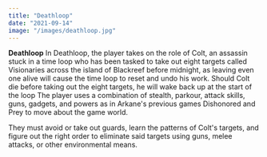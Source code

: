 ```yaml
---
title: "Deathloop"
date: "2021-09-14"
image: "/images/deathloop.jpg"
---
```


**Deathloop** In Deathloop, the player takes on the role of Colt, an assassin stuck in a time loop who has been tasked to take out eight targets called Visionaries across the island of Blackreef before midnight, as leaving even one alive will cause the time loop to reset and undo his work. Should Colt die before taking out the eight targets, he will wake back up at the start of the loop The player uses a combination of stealth, parkour, attack skills, guns, gadgets, and powers as in Arkane's previous games Dishonored and Prey to move about the game world.

They must avoid or take out guards, learn the patterns of Colt's targets, and figure out the right order to eliminate said targets using guns, melee attacks, or other environmental means.
